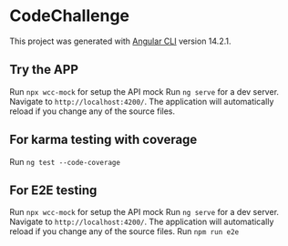 # CodeChallenge

This project was generated with [Angular CLI](https://github.com/angular/angular-cli) version 14.2.1.

## Try the APP
Run `npx wcc-mock` for setup the API mock
Run `ng serve` for a dev server. Navigate to `http://localhost:4200/`. The application will automatically reload if you change any of the source files.

## For karma testing with coverage
Run `ng test --code-coverage`

## For E2E testing
Run `npx wcc-mock` for setup the API mock
Run `ng serve` for a dev server. Navigate to `http://localhost:4200/`. The application will automatically reload if you change any of the source files.
Run `npm run e2e`